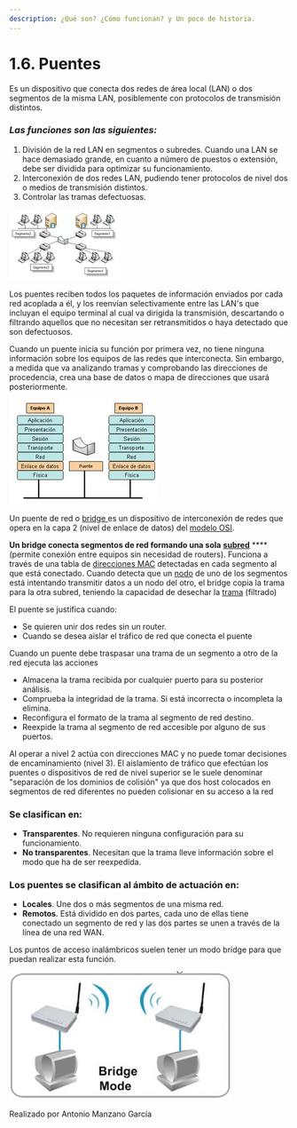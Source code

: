 ```yaml
---
description: ¿Qué son? ¿Cómo funcionan? y Un poco de historia.
---
```


# 1.6. Puentes

Es un dispositivo que conecta dos redes de área local (LAN) o dos segmentos de la misma LAN, posiblemente con protocolos de transmisión distintos.

### _Las funciones son las siguientes:_

1. División de la red LAN en segmentos o subredes. Cuando una LAN se hace demasiado grande, en cuanto a número de puestos o extensión, debe ser dividida para optimizar su funcionamiento.
2. Interconexión de dos redes LAN, pudiendo tener protocolos de nivel dos o medios de transmisión distintos.
3. Controlar las tramas defectuosas.

![](../.gitbook/assets/imagen.png)

Los puentes reciben todos los paquetes de información enviados por cada red acoplada a él, y los reenvían selectivamente entre las LAN's que incluyan el equipo terminal al cual va dirigida la transmisión, descartando o filtrando aquellos que no necesitan ser retransmitidos o haya detectado que son defectuosos.

Cuando un puente inicia su función por primera vez, no tiene ninguna información sobre los equipos de las redes que interconecta. Sin embargo, a medida que va analizando tramas y comprobando las direcciones de procedencia, crea una base de datos o mapa de direcciones que usará posteriormente.

![](../.gitbook/assets/image.png)

Un puente de red o [bridge ](http://es.wikipedia.org/wiki/Puente\_de\_red)es un dispositivo de interconexión de redes que opera en la capa 2 (nivel de enlace de datos) del [modelo OSI](http://es.wikipedia.org/wiki/Modelo\_OSI).&#x20;

&#x20;**Un bridge conecta segmentos de red formando una sola** [**subred**](http://es.wikipedia.org/wiki/Subred) **** (permite conexión entre equipos sin necesidad de routers). Funciona a través de una tabla de [direcciones MAC](http://es.wikipedia.org/wiki/Direcci%C3%B3n\_MAC) detectadas en cada segmento al que está conectado. Cuando detecta que un [nodo](http://es.wikipedia.org/wiki/Nodo\_\(inform%C3%A1tica\)) de uno de los segmentos está intentando transmitir datos a un nodo del otro, el bridge copia la trama para la otra subred, teniendo la capacidad de desechar la [trama](http://es.wikipedia.org/wiki/Trama\_de\_red) (filtrado)&#x20;



El puente se justifica cuando:

* Se quieren unir dos redes sin un router.
* Cuando se desea aislar el tráfico de red que conecta el puente

Cuando un puente debe traspasar una trama de un segmento a otro de la red ejecuta las acciones

* Almacena la trama recibida por cualquier puerto para su posterior análisis.
* Comprueba la integridad de la trama.  Si está incorrecta o incompleta la elimina.
* Reconfigura el formato de la trama al segmento de red destino.
* Reexpide la trama al segmento de red accesible por alguno de sus puertos.

Al operar a nivel 2 actúa con direcciones MAC y no puede tomar decisiones de encaminamiento (nivel 3). El aislamiento de tráfico que efectúan los puentes o dispositivos de red de nivel superior se le suele denominar "separación de los dominios de colisión" ya que dos host colocados en segmentos de red diferentes no pueden colisionar en su acceso a la red

### Se clasifican en:

* **Transparentes**. No requieren ninguna configuración para su funcionamiento.
* **No transparentes**.  Necesitan que la trama lleve información sobre el modo que ha de ser reexpedida.

### Los puentes se clasifican al ámbito de actuación en:

* **Locales**. Une dos o más segmentos de una misma red.
* **Remotos**. Está dividido en dos partes, cada uno de ellas tiene conectado un segmento de red y las dos partes se unen a través de la línea de una red WAN.

Los puntos de acceso inalámbricos suelen tener un modo bridge para que puedan realizar esta función.

![](<../.gitbook/assets/image (1).png>)





Realizado por Antonio Manzano García
